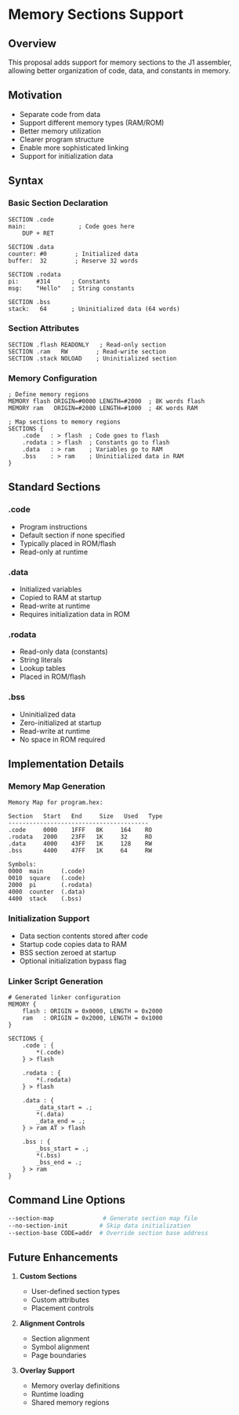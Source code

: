 # Memory Sections Support

## Overview
This proposal adds support for memory sections to the J1 assembler, allowing better organization of code, data, and constants in memory.

## Motivation
- Separate code from data
- Support different memory types (RAM/ROM)
- Better memory utilization
- Clearer program structure
- Enable more sophisticated linking
- Support for initialization data

## Syntax

### Basic Section Declaration
```forth
SECTION .code
main:               ; Code goes here
    DUP + RET

SECTION .data
counter: #0        ; Initialized data
buffer:  32        ; Reserve 32 words

SECTION .rodata
pi:     #314      ; Constants
msg:    "Hello"   ; String constants

SECTION .bss
stack:   64       ; Uninitialized data (64 words)
```

### Section Attributes
```forth
SECTION .flash READONLY   ; Read-only section
SECTION .ram   RW        ; Read-write section
SECTION .stack NOLOAD    ; Uninitialized section
```

### Memory Configuration
```forth
; Define memory regions
MEMORY flash ORIGIN=#0000 LENGTH=#2000  ; 8K words flash
MEMORY ram   ORIGIN=#2000 LENGTH=#1000  ; 4K words RAM

; Map sections to memory regions
SECTIONS {
    .code   : > flash  ; Code goes to flash
    .rodata : > flash  ; Constants go to flash
    .data   : > ram    ; Variables go to RAM
    .bss    : > ram    ; Uninitialized data in RAM
}
```

## Standard Sections

### .code
- Program instructions
- Default section if none specified
- Typically placed in ROM/flash
- Read-only at runtime

### .data
- Initialized variables
- Copied to RAM at startup
- Read-write at runtime
- Requires initialization data in ROM

### .rodata
- Read-only data (constants)
- String literals
- Lookup tables
- Placed in ROM/flash

### .bss
- Uninitialized data
- Zero-initialized at startup
- Read-write at runtime
- No space in ROM required

## Implementation Details

### Memory Map Generation
```
Memory Map for program.hex:

Section   Start   End     Size   Used   Type
----------------------------------------
.code     0000    1FFF   8K     164    RO
.rodata   2000    23FF   1K     32     RO
.data     4000    43FF   1K     128    RW
.bss      4400    47FF   1K     64     RW

Symbols:
0000  main     (.code)
0010  square   (.code)
2000  pi       (.rodata)
4000  counter  (.data)
4400  stack    (.bss)
```

### Initialization Support
- Data section contents stored after code
- Startup code copies data to RAM
- BSS section zeroed at startup
- Optional initialization bypass flag

### Linker Script Generation
```
# Generated linker configuration
MEMORY {
    flash : ORIGIN = 0x0000, LENGTH = 0x2000
    ram   : ORIGIN = 0x2000, LENGTH = 0x1000
}

SECTIONS {
    .code : {
        *(.code)
    } > flash

    .rodata : {
        *(.rodata)
    } > flash

    .data : {
        _data_start = .;
        *(.data)
        _data_end = .;
    } > ram AT > flash

    .bss : {
        _bss_start = .;
        *(.bss)
        _bss_end = .;
    } > ram
}
```

## Command Line Options

```bash
--section-map              # Generate section map file
--no-section-init         # Skip data initialization
--section-base CODE=addr  # Override section base address
```

## Future Enhancements

1. **Custom Sections**
   - User-defined section types
   - Custom attributes
   - Placement controls

2. **Alignment Controls**
   - Section alignment
   - Symbol alignment
   - Page boundaries

3. **Overlay Support**
   - Memory overlay definitions
   - Runtime loading
   - Shared memory regions